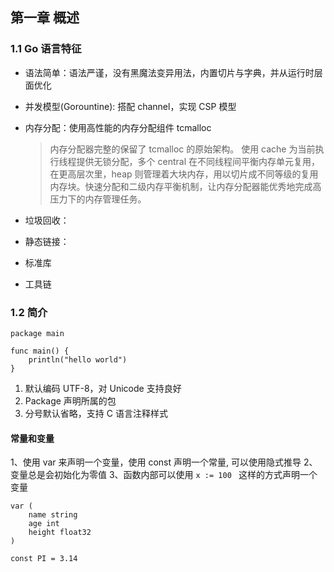 ## 第一章 概述

### 1.1 Go 语言特征

+ 语法简单：语法严谨，没有黑魔法变异用法，内置切片与字典，并从运行时层面优化

+ 并发模型(Gorountine): 搭配 channel，实现 CSP 模型

+ 内存分配：使用高性能的内存分配组件 tcmalloc

    > 内存分配器完整的保留了 tcmalloc 的原始架构。 使用 cache 为当前执行线程提供无锁分配，多个 central 在不同线程间平衡内存单元复用，在更高层次里，heap 则管理着大块内存，用以切片成不同等级的复用内存块。快速分配和二级内存平衡机制，让内存分配器能优秀地完成高压力下的内存管理任务。

+ 垃圾回收： 

+ 静态链接：

+ 标准库

+ 工具链

### 1.2 简介           

```
package main

func main() {
    println("hello world")
}
```

1. 默认编码 UTF-8，对 Unicode 支持良好
2. Package 声明所属的包
3. 分号默认省略，支持 C 语言注释样式

#### 常量和变量

1、使用 var 来声明一个变量，使用 const 声明一个常量, 可以使用隐式推导
2、变量总是会初始化为零值
3、函数内部可以使用 `x := 100 ` 这样的方式声明一个变量

```
var (
    name string
    age int
    height float32
) 

const PI = 3.14 
```
